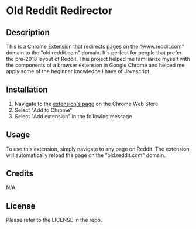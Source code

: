 # Old Reddit Redirector


## Description

This is a Chrome Extension that redirects pages on the "www.reddit.com" domain to the "old.reddit.com" domain. It's perfect for people that prefer the pre-2018 layout of Reddit. This project helped me familiarize myself with the components of a browser extension in Google Chrome and helped me apply some of the beginner knowledge I have of Javascript.

## Installation

1. Navigate to the [extension's page](https://chrome.google.com/webstore/detail/old-reddit-redirector/bkpabgajhocnaljcbehcjfbjmohncjla?hl=en-US) on the Chrome Web Store
2. Select "Add to Chrome"
3. Select "Add extension" in the following message

## Usage

To use this extension, simply navigate to any page on Reddit. The extension will automatically reload the page on the "old.reddit.com" domain.

## Credits

N/A

## License

Please refer to the LICENSE in the repo.
